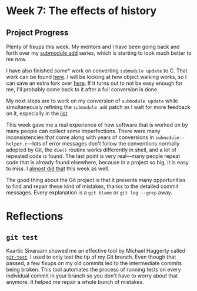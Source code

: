 # Week 7: The effects of history

## Project Progress

Plenty of fixups this week. My mentors and I have been going back and forth over my [submodule add](https://github.com/tfidfwastaken/git/commits/submodule-helper-add-4) series, which is starting to look much better to me now.

I have also finished *some** work on converting `submodule update` to C. That work can be found [here](https://github.com/tfidfwastaken/git/commits/submodule-run-update-proc-1). I will be looking at how object walking works, so I can save an extra fork over [here](https://github.com/tfidfwastaken/git/blob/95b666bf6d2f690f52a4b891bf5d69cc9e3d55d6/builtin/submodule--helper.c#L2405-L2422). If it turns out to not be easy enough for me, I'll probably come back to it after a full conversion is done.

My next steps are to work on my conversion of `submodule update` while simultaneously refining the `submodule add` patch as I wait for more feedback on it, especially in the [list](https://lore.kernel.org/git/20210615145745.33382-1-raykar.ath@gmail.com/).

This week gave me a real experience of how software that is worked on by many people can collect some imperfections. There were many inconsistencies that come along with years of conversions in `submodule--helper.c`—lots of error messages don't follow the conventions normally adopted by Git, the `die()` routine works differently in shell, and a lot of repeated code is found. The last point is very real—many people repeat code that is already found elsewhere, because in a project so big, it is easy to miss. I [almost did that](https://github.com/tfidfwastaken/git/commit/d63665605d38831360e6262caa01221594738719#r52995413) this week as well.

The good thing about the Git project is that it presents many opportunities to find and repair these kind of mistakes, thanks to the detailed commit messages. Every explanation is a `git blame` or `git log --grep` away.

# Reflections

## `git test`

Kaartic Sivaraam showed me an effective tool by Michael Haggerty called [`git-test`](https://github.com/mhagger/git-test). I used to only test the tip of my Git branch. Even though that passed, a few fixups on my old commits led to the intermediate commits being broken. This tool automates the process of running tests on every individual commit in your branch so you don't have to worry about that anymore. It helped me repair a whole bunch of mistakes.
